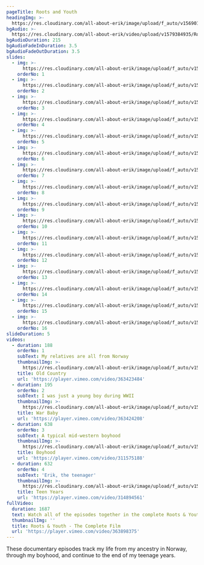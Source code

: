 ```yaml
---
pageTitle: Roots and Youth
headingImg: >-
  https://res.cloudinary.com/all-about-erik/image/upload/f_auto/v1569014664/RootsAndYouth/rootsandyouth-u1271_rvbm7p.png
bgAudio: >-
  https://res.cloudinary.com/all-about-erik/video/upload/v1579384935/RootsAndYouth/Body_And_Soul_-_Coleman_Hawkins_uax5kc.mp3
bgAudioDuration: 215
bgAudioFadeInDuration: 3.5
bgAudioFadeOutDuration: 3.5
slides:
  - img: >-
      https://res.cloudinary.com/all-about-erik/image/upload/f_auto/v1571949911/RootsAndYouth/Slideshow/slide_01_ryq6hq.jpg
    orderNo: 1
  - img: >-
      https://res.cloudinary.com/all-about-erik/image/upload/f_auto/v1571949912/RootsAndYouth/Slideshow/slide_02_qmztsj.jpg
    orderNo: 2
  - img: >-
      https://res.cloudinary.com/all-about-erik/image/upload/f_auto/v1571949911/RootsAndYouth/Slideshow/slide_03_y5nwqi.jpg
    orderNo: 3
  - img: >-
      https://res.cloudinary.com/all-about-erik/image/upload/f_auto/v1571949911/RootsAndYouth/Slideshow/slide_04_jum9bi.jpg
    orderNo: 4
  - img: >-
      https://res.cloudinary.com/all-about-erik/image/upload/f_auto/v1571949912/RootsAndYouth/Slideshow/slide_05_l0gddc.jpg
    orderNo: 5
  - img: >-
      https://res.cloudinary.com/all-about-erik/image/upload/f_auto/v1571949911/RootsAndYouth/Slideshow/slide_06_vua5x6.jpg
    orderNo: 6
  - img: >-
      https://res.cloudinary.com/all-about-erik/image/upload/f_auto/v1571949912/RootsAndYouth/Slideshow/slide_07_ruthys_bday_party_cur7rx.jpg
    orderNo: 7
  - img: >-
      https://res.cloudinary.com/all-about-erik/image/upload/f_auto/v1571949912/RootsAndYouth/Slideshow/slide_08_dvtoij.jpg
    orderNo: 8
  - img: >-
      https://res.cloudinary.com/all-about-erik/image/upload/f_auto/v1571949912/RootsAndYouth/Slideshow/slide_09_indianparty_xbewwe.jpg
    orderNo: 9
  - img: >-
      https://res.cloudinary.com/all-about-erik/image/upload/f_auto/v1571949913/RootsAndYouth/Slideshow/slide_10_cotcgx.jpg
    orderNo: 10
  - img: >-
      https://res.cloudinary.com/all-about-erik/image/upload/f_auto/v1571949914/RootsAndYouth/Slideshow/slide_11_Scoutcamp_lu8ynp.jpg
    orderNo: 11
  - img: >-
      https://res.cloudinary.com/all-about-erik/image/upload/f_auto/v1571949914/RootsAndYouth/Slideshow/slide_12_cubscouts_bd7lul.jpg
    orderNo: 12
  - img: >-
      https://res.cloudinary.com/all-about-erik/image/upload/f_auto/v1571949913/RootsAndYouth/Slideshow/slide_13_lnte37.jpg
    orderNo: 13
  - img: >-
      https://res.cloudinary.com/all-about-erik/image/upload/f_auto/v1571949913/RootsAndYouth/Slideshow/slide_14_college_photo_txixmw.jpg
    orderNo: 14
  - img: >-
      https://res.cloudinary.com/all-about-erik/image/upload/f_auto/v1571949913/RootsAndYouth/Slideshow/slide_15_aw9g4o.jpg
    orderNo: 15
  - img: >-
      https://res.cloudinary.com/all-about-erik/image/upload/f_auto/v1571949914/RootsAndYouth/Slideshow/slide_16_bg52iu.jpg
    orderNo: 16
slideDuration: 5
videos:
  - duration: 188
    orderNo: 1
    subText: My relatives are all from Norway
    thumbnailImg: >-
      https://res.cloudinary.com/all-about-erik/image/upload/f_auto/v1569364541/RootsAndYouth/oldcountry_jcz2o1.jpg
    title: Old Country
    url: 'https://player.vimeo.com/video/363423484'
  - duration: 195
    orderNo: 2
    subText: I was just a young boy during WWII
    thumbnailImg: >-
      https://res.cloudinary.com/all-about-erik/image/upload/f_auto/v1569364541/RootsAndYouth/baby_wcxag2.jpg
    title: War Baby
    url: 'https://player.vimeo.com/video/363424208'
  - duration: 638
    orderNo: 3
    subText: A typical mid-western boyhood
    thumbnailImg: >-
      https://res.cloudinary.com/all-about-erik/image/upload/f_auto/v1569364541/RootsAndYouth/boyhood_fejj05.jpg
    title: Boyhood
    url: 'https://player.vimeo.com/video/311575188'
  - duration: 632
    orderNo: 4
    subText: 'Erik, the teenager'
    thumbnailImg: >-
      https://res.cloudinary.com/all-about-erik/image/upload/f_auto/v1569364541/RootsAndYouth/teenyears_um5duc.jpg
    title: Teen Years
    url: 'https://player.vimeo.com/video/314894561'
fullVideo:
  duration: 1687
  text: Watch all of the episodes together in the complete Roots & Youth film
  thumbnailImg: ''
  title: Roots & Youth - The Complete Film
  url: 'https://player.vimeo.com/video/363898375'
---
```

These documentary episodes track my life from my ancestry in Norway, through my boyhood, and continue to the end of my teenage years.

